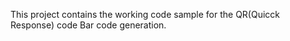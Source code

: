 
This project contains the working code sample for the QR(Quicck Response) code Bar code generation.